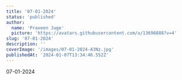 ```yaml
---
title: '07-01-2024'
status: 'published'
author:
  name: 'Praveen Juge'
  picture: 'https://avatars.githubusercontent.com/u/13696888?v=4'
slug: '07-01-2024'
description: ''
coverImage: '/images/07-01-2024-A3Nz.jpg'
publishedAt: '2024-01-07T13:34:46.552Z'
---
```


07-01-2024